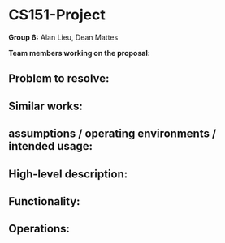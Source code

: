 # CS151-Project

**Group 6:** Alan Lieu, Dean Mattes

**Team members working on the proposal:**

## Problem to resolve: 

## Similar works:

## assumptions / operating environments / intended usage:

## High-level description: 

## Functionality: 

## Operations: 
